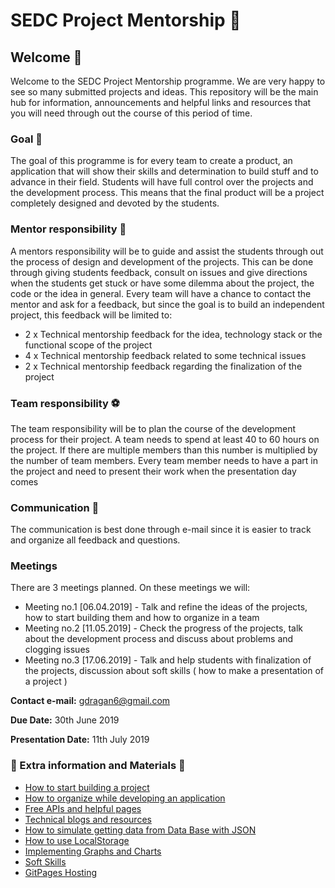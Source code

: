 # SEDC Project Mentorship 🚀

## Welcome 👋
Welcome to the SEDC Project Mentorship programme. We are very happy to see so many submitted projects and ideas. This repository will be the main hub for information, announcements and helpful links and resources that you will need through out the course of this period of time. 
### Goal  🥇
The goal of this programme is for every team to create a product, an application that will show their skills and determination to build stuff and to advance in their field. Students will have full control over the projects and the development process. This means that the final product will be a project completely designed and devoted by the students. 
### Mentor responsibility 📢
A mentors responsibility will be to guide and assist the students through out the process of design and development of the projects. This can be done through giving students feedback, consult on issues and give directions when the students get stuck or have some dilemma about the project, the code or the idea in general. Every team will have a chance to contact the mentor and ask for a feedback, but since the goal is to build an independent project, this feedback will be limited to:
* 2 x Technical mentorship feedback for the idea, technology stack or the functional scope of the project
* 4 x Technical mentorship feedback related to some technical issues
* 2 x Technical mentorship feedback regarding the finalization of the project

### Team responsibility ⚽
The team responsibility will be to plan the course of the development process for their project. A team needs to spend at least 40 to 60 hours on the project. If there are multiple members than this number is multiplied by the number of team members. Every team member needs to have a part in the project and need to present their work when the presentation day comes

### Communication 📝
The communication is best done through e-mail since it is easier to track and organize all feedback and questions. 

### Meetings
There are 3 meetings planned. On these meetings we will:
* Meeting no.1 [06.04.2019] - Talk and refine the ideas of the projects, how to start building them and how to organize in a team
* Meeting no.2 [11.05.2019] - Check the progress of the projects, talk about the development process and discuss about problems and clogging issues
* Meeting no.3 [17.06.2019] - Talk and help students with finalization of the projects, discussion about soft skills ( how to make a presentation of a project )

**Contact e-mail:** gdragan6@gmail.com

**Due Date:** 30th June 2019

**Presentation Date:** 11th July 2019

### 🌴 Extra information and Materials  🌴
* [How to start building a project](https://github.com/Drakso/SEDC-Mentorship-2019/blob/master/HowToStartProject.md)
* [How to organize while developing an application](https://github.com/Drakso/SEDC-Mentorship-2019/blob/master/HowToOrganize.md)
* [Free APIs and helpful pages](https://github.com/Drakso/SEDC-Mentorship-2019/blob/master/FreeApis.md)
* [Technical blogs and resources](https://github.com/Drakso/SEDC-Mentorship-2019/blob/master/TechincalBlogs.md)
* [How to simulate getting data from Data Base with JSON](https://github.com/Drakso/SEDC-Mentorship-2019/blob/master/SimulateDataBase.md)
* [How to use LocalStorage](https://github.com/Drakso/SEDC-Mentorship-2019/blob/master/LocalStorage.md)
* [Implementing Graphs and Charts](https://github.com/Drakso/SEDC-Mentorship-2019/blob/master/GraphsAndCharts.md)
* [Soft Skills](https://github.com/Drakso/SEDC-Mentorship-2019/blob/master/SoftSkills.md)
* [GitPages Hosting](https://github.com/Drakso/SEDC-Mentorship-2019/blob/master/GitPages.md)
